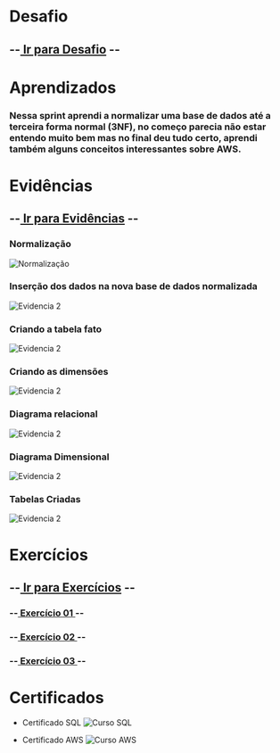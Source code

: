 # Desafio
## --[ Ir para Desafio](./Desafio/README.md) --

# Aprendizados
### Nessa sprint aprendi a normalizar uma base de dados até a terceira forma normal (3NF), no começo parecia não estar entendo muito bem mas no final deu tudo certo, aprendi também alguns conceitos interessantes sobre AWS.

# Evidências
## --[ Ir para Evidências](./evidencias/) --

### Normalização
![Normalização](./evidencias/1nf%20e%202nf.png)  

### Inserção dos dados na nova base de dados normalizada
![Evidencia 2](./evidencias/inserindo%20os%20dados%20nas%20tabelas%20normalizadas.png)

### Criando a tabela fato
![Evidencia 2](./evidencias/criando%20a%20tabela%20fatos.png)

### Criando as dimensões
![Evidencia 2](./evidencias/dimensoes.png)

### Diagrama relacional
![Evidencia 2](./evidencias/Diagrama%20ER.png)

### Diagrama Dimensional
![Evidencia 2](./evidencias/DIMENSIONAL.jpg)


### Tabelas Criadas
![Evidencia 2](./evidencias/TABLES.png)

# Exercícios
## --[ Ir para Exercícios](./exercicios/) --
### --[ Exercício 01 ](./exercicios/Section%2003/Exercicios%20section%2003.sql) --
### --[ Exercício 02 ](./exercicios/Section%2004/Script-6.sql) --
### --[ Exercício 03 ](./exercicios/Section%2006/) --

# Certificados
- Certificado SQL
 ![Curso SQL](./certificados/SQL.png)

- Certificado AWS
![Curso AWS](./certificados/AWS%20.png)
